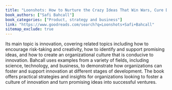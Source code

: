 ```yaml
---
title: "Loonshots: How to Nurture the Crazy Ideas That Win Wars, Cure Diseases, and Transform Industries"
book_authors: ["Safi Bahcall"]
book_categories: ["Product, strategy and business"]
link: "https://www.goodreads.com/search?q=Loonshots+Safi+Bahcall"
sitemap_exclude: true
---
```


Its main topic is innovation, covering related topics including how to encourage risk-taking and creativity, how to identify and support promising ideas, and how to create an organizational culture that is conducive to innovation. Bahcall uses examples from a variety of fields, including science, technology, and business, to demonstrate how organizations can foster and support innovation at different stages of development. The book offers practical strategies and insights for organizations looking to foster a culture of innovation and turn promising ideas into successful ventures.